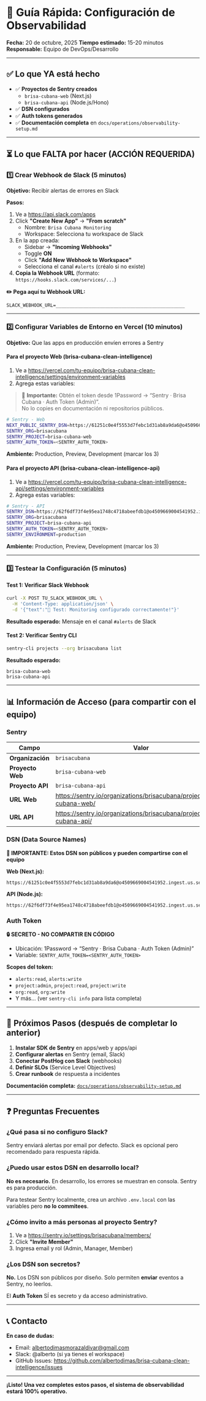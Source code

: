 # 🚀 Guía Rápida: Configuración de Observabilidad

**Fecha:** 20 de octubre, 2025
**Tiempo estimado:** 15-20 minutos
**Responsable:** Equipo de DevOps/Desarrollo

---

## ✅ Lo que YA está hecho

- ✅ **Proyectos de Sentry creados**
  - `brisa-cubana-web` (Next.js)
  - `brisa-cubana-api` (Node.js/Hono)
- ✅ **DSN configurados**
- ✅ **Auth tokens generados**
- ✅ **Documentación completa** en `docs/operations/observability-setup.md`

---

## ⏳ Lo que FALTA por hacer (ACCIÓN REQUERIDA)

### 1️⃣ Crear Webhook de Slack (5 minutos)

**Objetivo:** Recibir alertas de errores en Slack

**Pasos:**

1. Ve a https://api.slack.com/apps
2. Click **"Create New App"** → **"From scratch"**
   - Nombre: `Brisa Cubana Monitoring`
   - Workspace: Selecciona tu workspace de Slack
3. En la app creada:
   - Sidebar → **"Incoming Webhooks"**
   - Toggle **ON**
   - Click **"Add New Webhook to Workspace"**
   - Selecciona el canal `#alerts` (créalo si no existe)
4. **Copia la Webhook URL** (formato: `https://hooks.slack.com/services/...`)

**✏️ Pega aquí tu Webhook URL:**

```
SLACK_WEBHOOK_URL=_______________________________________________
```

---

### 2️⃣ Configurar Variables de Entorno en Vercel (10 minutos)

**Objetivo:** Que las apps en producción envíen errores a Sentry

#### **Para el proyecto Web (brisa-cubana-clean-intelligence)**

1. Ve a https://vercel.com/tu-equipo/brisa-cubana-clean-intelligence/settings/environment-variables
2. Agrega estas variables:

> 🔐 **Importante:** Obtén el token desde 1Password → “Sentry · Brisa Cubana · Auth Token (Admin)”.  
> No lo copies en documentación ni repositorios públicos.

```bash
# Sentry - Web
NEXT_PUBLIC_SENTRY_DSN=https://61251c0e4f5553d7febc1d31ab8a9da6@o4509669004541952.ingest.us.sentry.io/4510220183273472
SENTRY_ORG=brisacubana
SENTRY_PROJECT=brisa-cubana-web
SENTRY_AUTH_TOKEN=<SENTRY_AUTH_TOKEN>
```

**Ambiente:** Production, Preview, Development (marcar los 3)

#### **Para el proyecto API (brisa-cubana-clean-intelligence-api)**

1. Ve a https://vercel.com/tu-equipo/brisa-cubana-clean-intelligence-api/settings/environment-variables
2. Agrega estas variables:

```bash
# Sentry - API
SENTRY_DSN=https://62f6df73f4e95ea1748c4718abeefdb1@o4509669004541952.ingest.us.sentry.io/4510220184059904
SENTRY_ORG=brisacubana
SENTRY_PROJECT=brisa-cubana-api
SENTRY_AUTH_TOKEN=<SENTRY_AUTH_TOKEN>
SENTRY_ENVIRONMENT=production
```

**Ambiente:** Production, Preview, Development (marcar los 3)

---

### 3️⃣ Testear la Configuración (5 minutos)

#### **Test 1: Verificar Slack Webhook**

```bash
curl -X POST TU_SLACK_WEBHOOK_URL \
  -H 'Content-Type: application/json' \
  -d '{"text":"🧪 Test: Monitoring configurado correctamente!"}'
```

**Resultado esperado:** Mensaje en el canal `#alerts` de Slack

#### **Test 2: Verificar Sentry CLI**

```bash
sentry-cli projects --org brisacubana list
```

**Resultado esperado:**

```
brisa-cubana-web
brisa-cubana-api
```

---

## 📊 Información de Acceso (para compartir con el equipo)

### Sentry

| Campo            | Valor                                                                  |
| ---------------- | ---------------------------------------------------------------------- |
| **Organización** | `brisacubana`                                                          |
| **Proyecto Web** | `brisa-cubana-web`                                                     |
| **Proyecto API** | `brisa-cubana-api`                                                     |
| **URL Web**      | https://sentry.io/organizations/brisacubana/projects/brisa-cubana-web/ |
| **URL API**      | https://sentry.io/organizations/brisacubana/projects/brisa-cubana-api/ |

### DSN (Data Source Names)

**🔐 IMPORTANTE: Estos DSN son públicos y pueden compartirse con el equipo**

**Web (Next.js):**

```
https://61251c0e4f5553d7febc1d31ab8a9da6@o4509669004541952.ingest.us.sentry.io/4510220183273472
```

**API (Node.js):**

```
https://62f6df73f4e95ea1748c4718abeefdb1@o4509669004541952.ingest.us.sentry.io/4510220184059904
```

### Auth Token

**🔒 SECRETO - NO COMPARTIR EN CÓDIGO**

- Ubicación: 1Password → “Sentry · Brisa Cubana · Auth Token (Admin)”
- Variable: `SENTRY_AUTH_TOKEN=<SENTRY_AUTH_TOKEN>`

**Scopes del token:**

- `alerts:read`, `alerts:write`
- `project:admin`, `project:read`, `project:write`
- `org:read`, `org:write`
- Y más... (ver `sentry-cli info` para lista completa)

---

## 🎯 Próximos Pasos (después de completar lo anterior)

1. **Instalar SDK de Sentry** en apps/web y apps/api
2. **Configurar alertas** en Sentry (email, Slack)
3. **Conectar PostHog con Slack** (webhooks)
4. **Definir SLOs** (Service Level Objectives)
5. **Crear runbook** de respuesta a incidentes

**Documentación completa:** [`docs/operations/observability-setup.md`](docs/operations/observability-setup.md)

---

## ❓ Preguntas Frecuentes

### ¿Qué pasa si no configuro Slack?

Sentry enviará alertas por email por defecto. Slack es opcional pero recomendado para respuesta rápida.

### ¿Puedo usar estos DSN en desarrollo local?

**No es necesario.** En desarrollo, los errores se muestran en consola. Sentry es para producción.

Para testear Sentry localmente, crea un archivo `.env.local` con las variables pero **no lo commitees**.

### ¿Cómo invito a más personas al proyecto Sentry?

1. Ve a https://sentry.io/settings/brisacubana/members/
2. Click **"Invite Member"**
3. Ingresa email y rol (Admin, Manager, Member)

### ¿Los DSN son secretos?

**No.** Los DSN son públicos por diseño. Solo permiten **enviar** eventos a Sentry, no leerlos.

El **Auth Token** SÍ es secreto y da acceso administrativo.

---

## 📞 Contacto

**En caso de dudas:**

- Email: albertodimasmorazaldivar@gmail.com
- Slack: @alberto (si ya tienes el workspace)
- GitHub Issues: https://github.com/albertodimas/brisa-cubana-clean-intelligence/issues

---

**¡Listo! Una vez completes estos pasos, el sistema de observabilidad estará 100% operativo.**
